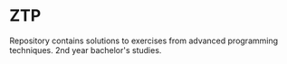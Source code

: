# ZTP
Repository contains solutions to exercises from advanced programming techniques.
2nd year bachelor's studies.
